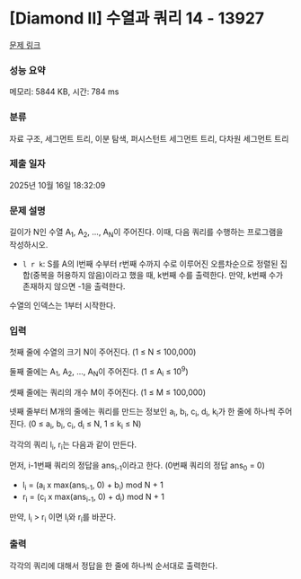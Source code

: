 # [Diamond II] 수열과 쿼리 14 - 13927 

[문제 링크](https://www.acmicpc.net/problem/13927) 

### 성능 요약

메모리: 5844 KB, 시간: 784 ms

### 분류

자료 구조, 세그먼트 트리, 이분 탐색, 퍼시스턴트 세그먼트 트리, 다차원 세그먼트 트리

### 제출 일자

2025년 10월 16일 18:32:09

### 문제 설명

<p>길이가 N인 수열 A<sub>1</sub>, A<sub>2</sub>, ..., A<sub>N</sub>이 주어진다. 이때, 다음 쿼리를 수행하는 프로그램을 작성하시오.</p>

<ul>
	<li><code>l r k</code>: S를 A의 l번째 수부터 r번째 수까지 수로 이루어진 오름차순으로 정렬된 집합(중복을 허용하지 않음)이라고 했을 때, k번째 수를 출력한다. 만약, k번째 수가 존재하지 않으면 -1을 출력한다.</li>
</ul>

<p>수열의 인덱스는 1부터 시작한다.</p>

### 입력 

 <p>첫째 줄에 수열의 크기 N이 주어진다. (1 ≤ N ≤ 100,000)</p>

<p>둘째 줄에는 A<sub>1</sub>, A<sub>2</sub>, ..., A<sub>N</sub>이 주어진다. (1 ≤ A<sub>i</sub> ≤ 10<sup>9</sup>)</p>

<p>셋째 줄에는 쿼리의 개수 M이 주어진다. (1 ≤ M ≤ 100,000)</p>

<p>넷째 줄부터 M개의 줄에는 쿼리를 만드는 정보인 a<sub>i</sub>, b<sub>i</sub>, c<sub>i</sub>, d<sub>i</sub>, k<sub>i</sub>가 한 줄에 하나씩 주어진다. (0 ≤ a<sub>i</sub>, b<sub>i</sub>, c<sub>i</sub>, d<sub>i</sub> ≤ N, 1 ≤ k<sub>i</sub> ≤ N)</p>

<p>각각의 쿼리 l<sub>i</sub>, r<sub>i</sub>는 다음과 같이 만든다.</p>

<p>먼저, i-1번째 쿼리의 정답을 ans<sub>i-1</sub>이라고 한다. (0번째 쿼리의 정답 ans<sub>0</sub> = 0)</p>

<ul>
	<li>l<sub>i</sub> = (a<sub>i</sub> x max(ans<sub>i-1</sub>, 0) + b<sub>i</sub>) mod N + 1</li>
	<li>r<sub>i</sub> = (c<sub>i</sub> x max(ans<sub>i-1</sub>, 0) + d<sub>i</sub>) mod N + 1</li>
</ul>

<p>만약, l<sub>i</sub> > r<sub>i</sub> 이면 l<sub>i</sub>와 r<sub>i</sub>를 바꾼다.</p>

### 출력 

 <p>각각의 쿼리에 대해서 정답을 한 줄에 하나씩 순서대로 출력한다.</p>


